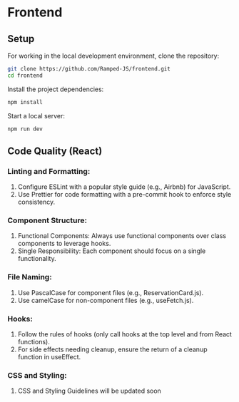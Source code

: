 # Frontend

## Setup

For working in the local development environment, clone the repository:

```sh
git clone https://github.com/Ramped-JS/frontend.git
cd frontend
```

Install the project dependencies:

```sh
npm install
```

Start a local server:

```sh
npm run dev
```

## Code Quality (React)

### Linting and Formatting:

1.  Configure ESLint with a popular style guide (e.g., Airbnb) for JavaScript.
2.  Use Prettier for code formatting with a pre-commit hook to enforce style consistency.

### Component Structure:

1. Functional Components: Always use functional components over class components to leverage hooks.
2. Single Responsibility: Each component should focus on a single functionality.

### File Naming:

1. Use PascalCase for component files (e.g., ReservationCard.js).
2. Use camelCase for non-component files (e.g., useFetch.js).

### Hooks:

1. Follow the rules of hooks (only call hooks at the top level and from React functions).
2. For side effects needing cleanup, ensure the return of a cleanup function in useEffect.

### CSS and Styling:

1. CSS and Styling Guidelines will be updated soon
